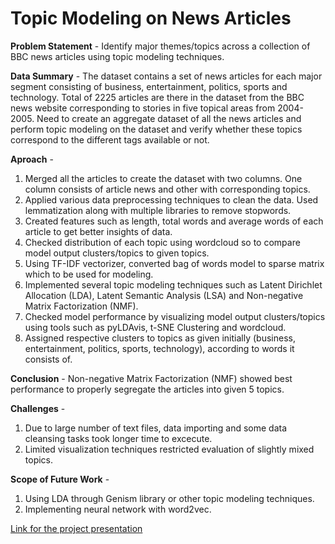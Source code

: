 # Topic Modeling on News Articles

**Problem Statement** - Identify major themes/topics across a collection of BBC news articles using topic modeling techniques.

**Data Summary** - The dataset contains a set of news articles for each major segment consisting of business, entertainment, politics, sports and technology. Total of 2225 articles are there in the dataset from the BBC news website corresponding to stories in five topical areas from 2004-2005. Need to create an aggregate dataset of all the news articles and perform topic modeling on the dataset and verify whether these topics correspond to the different tags available or not.

**Aproach** -
1. Merged all the articles to create the dataset with two columns. One column consists of article news and other with corresponding topics.
2. Applied various data preprocessing techniques to clean the data. Used lemmatization along with multiple libraries to remove stopwords. 
3. Created features such as length, total words and average words of each article to get better insights of data. 
4. Checked distribution of each topic using wordcloud so to compare model output clusters/topics to given topics.
5. Using TF-IDF vectorizer, converted bag of words model to sparse matrix which to be used for modeling.
6. Implemented several topic modeling techniques such as Latent Dirichlet Allocation (LDA), Latent Semantic Analysis (LSA) and Non-negative Matrix Factorization (NMF).
7. Checked model performance by visualizing model output clusters/topics using tools such as pyLDAvis, t-SNE Clustering and wordcloud. 
8. Assigned respective clusters to topics as given initially (business, entertainment, politics, sports, technology), according to words it consists of. 

**Conclusion** - Non-negative Matrix Factorization (NMF) showed best performance to properly segregate the articles into given 5 topics.

**Challenges** - 
1. Due to large number of text files, data importing and some data cleansing tasks took longer time to excecute.
2. Limited visualization techniques restricted evaluation of slightly mixed topics.

**Scope of Future Work** -
1. Using LDA through Genism library or other topic modeling techniques.
2. Implementing neural network with word2vec. 

[Link for the project presentation](https://docs.google.com/presentation/d/1HovJlwruNkk9EuQrrAWPEBI4VrugZv2eqzjIAkk3LPU/edit?usp=sharing)
